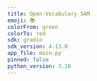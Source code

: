 ```yaml
---
title: Open-Vocabulary SAM
emoji: 📚
colorFrom: green
colorTo: red
sdk: gradio
sdk_version: 4.13.0
app_file: main.py
pinned: false
python_version: 3.10
---
```

